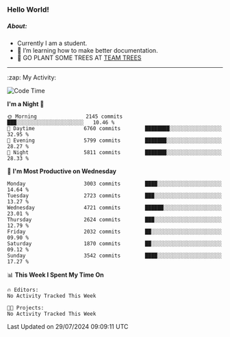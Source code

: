 ### Hello World!

##### About:
- Currently I am a student.
- 🌱 I’m learning how to make better documentation.
- 🌱 GO PLANT SOME TREES AT [TEAM TREES](https://teamtrees.org/)

---
  <summary>:zap: My Activity:</summary>
  
<!--START_SECTION:waka-->
![Code Time](http://img.shields.io/badge/Code%20Time-1%2C377%20hrs%2025%20mins-blue)

**I'm a Night 🦉** 

```text
🌞 Morning                2145 commits        ███░░░░░░░░░░░░░░░░░░░░░░   10.46 % 
🌆 Daytime                6760 commits        ████████░░░░░░░░░░░░░░░░░   32.95 % 
🌃 Evening                5799 commits        ███████░░░░░░░░░░░░░░░░░░   28.27 % 
🌙 Night                  5811 commits        ███████░░░░░░░░░░░░░░░░░░   28.33 % 
```
📅 **I'm Most Productive on Wednesday** 

```text
Monday                   3003 commits        ████░░░░░░░░░░░░░░░░░░░░░   14.64 % 
Tuesday                  2723 commits        ███░░░░░░░░░░░░░░░░░░░░░░   13.27 % 
Wednesday                4721 commits        ██████░░░░░░░░░░░░░░░░░░░   23.01 % 
Thursday                 2624 commits        ███░░░░░░░░░░░░░░░░░░░░░░   12.79 % 
Friday                   2032 commits        ██░░░░░░░░░░░░░░░░░░░░░░░   09.90 % 
Saturday                 1870 commits        ██░░░░░░░░░░░░░░░░░░░░░░░   09.12 % 
Sunday                   3542 commits        ████░░░░░░░░░░░░░░░░░░░░░   17.27 % 
```


📊 **This Week I Spent My Time On** 

```text
🔥 Editors: 
No Activity Tracked This Week

🐱‍💻 Projects: 
No Activity Tracked This Week
```


 Last Updated on 29/07/2024 09:09:11 UTC
<!--END_SECTION:waka-->
